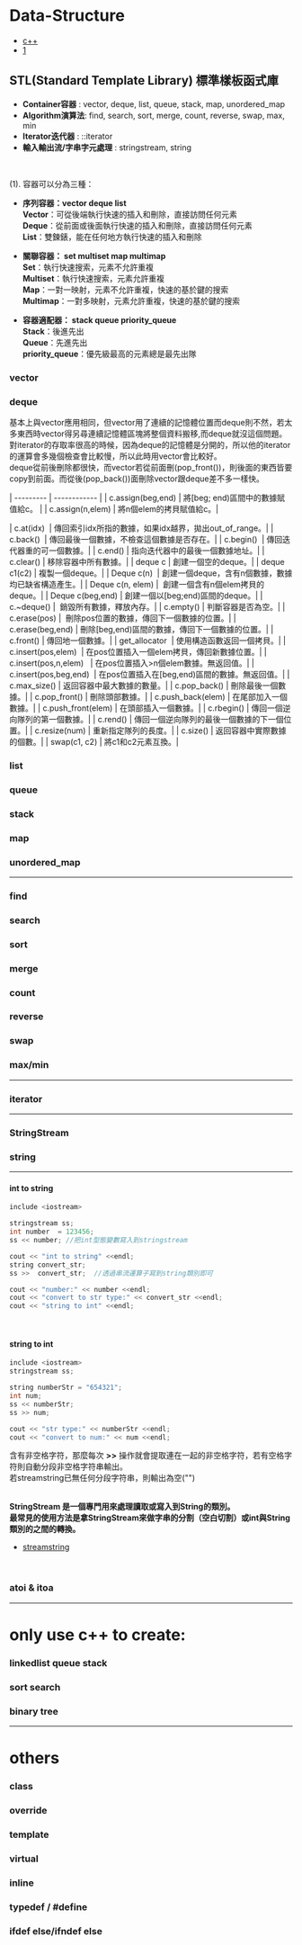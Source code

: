 # Data-Structure

- [c++](http://www.cplusplus.com/reference/)
- [1](http://blog.csdn.net/longshengguoji/article/details/8550235)
## STL(Standard Template Library) 標準樣板函式庫
- **Container容器** : vector, deque, list, queue, stack, map, unordered_map
- **Algorithm演算法**: find, search, sort, merge, count, reverse, swap, max, min
- **Iterator迭代器** : ::iterator
- **輸入輸出流/字串字元處理** : stringstream, string
<br/>

(1).
容器可以分為三種：<br/>
- **序列容器：vector deque list**<br/>
  **Vector**：可從後端執行快速的插入和刪除，直接訪問任何元素<br/>
  **Deque**：從前面或後面執行快速的插入和刪除，直接訪問任何元素<br/>
  **List**：雙鍊錶，能在任何地方執行快速的插入和刪除<br/>

- **關聯容器： set multiset map multimap**<br/>
  **Set**：執行快速搜索，元素不允許重複<br/>
  **Multiset**：執行快速搜索，元素允許重複<br/>
  **Map**：一對一映射，元素不允許重複，快速的基於鍵的搜索<br/>
  **Multimap**：一對多映射，元素允許重複，快速的基於鍵的搜索<br/>

- **容器適配器： stack queue priority_queue**<br/>
  **Stack**：後進先出<br/>
  **Queue**：先進先出<br/>
  **priority_queue**：優先級最高的元素總是最先出隊<br/>

### vector

### deque
基本上與vector應用相同，但vector用了連續的記憶體位置而deque則不然，若太多東西時vector得另尋連續記憶體區塊將整個資料搬移,而deque就沒這個問題。<br/>
對iterator的存取率很高的時候，因為deque的記憶體是分開的，所以他的iterator的運算會多幾個檢查會比較慢，所以此時用vector會比較好。<br/>
deque從前後刪除都很快，而vector若從前面刪(pop_front())，則後面的東西皆要copy到前面。而從後(pop_back())面刪除vector跟deque差不多一樣快。 <br/>


| ---------  | ------------ |
| c.assign(beg,end)  | 將[beg; end)區間中的數據賦值給c。 |
| c.assign(n,elem)  | 將n個elem的拷貝賦值給c。|


| c.at(idx)  |  傳回索引idx所指的數據，如果idx越界，拋出out_of_range。|
| c.back()  |  傳回最後一個數據，不檢查這個數據是否存在。|
| c.begin()  |  傳回迭代器重的可一個數據。|
| c.end()  |  指向迭代器中的最後一個數據地址。|
| c.clear()  |  移除容器中所有數據。|
| deque<Elem> c  |  創建一個空的deque。|
| deque<Elem> c1(c2)  |  複製一個deque。|
| Deque<Elem> c(n)  |  創建一個deque，含有n個數據，數據均已缺省構造產生。|
| Deque<Elem> c(n, elem)  |  創建一個含有n個elem拷貝的deque。|
| Deque<Elem> c(beg,end)  |  創建一個以[beg;end)區間的deque。|
| c.~deque<Elem>()  |  銷毀所有數據，釋放內存。|
| c.empty()  |  判斷容器是否為空。|
| c.erase(pos)  |  刪除pos位置的數據，傳回下一個數據的位置。|
| c.erase(beg,end)  |  刪除[beg,end)區間的數據，傳回下一個數據的位置。|
| c.front()  |  傳回地一個數據。|
| get_allocator  |  使用構造函數返回一個拷貝。|
| c.insert(pos,elem)  |  在pos位置插入一個elem拷貝，傳回新數據位置。|
| c.insert(pos,n,elem)   |  在pos位置插入>n個elem數據。無返回值。|
| c.insert(pos,beg,end)  |  在pos位置插入在[beg,end)區間的數據。無返回值。|
| c.max_size()  |  返回容器中最大數據的數量。|
| c.pop_back()  |  刪除最後一個數據。|
| c.pop_front() |  刪除頭部數據。|
| c.push_back(elem)  |  在尾部加入一個數據。|
| c.push_front(elem)  |  在頭部插入一個數據。|
| c.rbegin()  |  傳回一個逆向隊列的第一個數據。|
| c.rend()  |  傳回一個逆向隊列的最後一個數據的下一個位置。|
| c.resize(num)  |  重新指定隊列的長度。|
| c.size()  |  返回容器中實際數據的個數。|
| swap(c1, c2)  |  將c1和c2元素互換。|


### list

### queue

### stack

### map

### unordered_map

---

### find

### search

### sort

### merge

### count

### reverse

### swap

### max/min

---

### iterator

---


### StringStream

### string

---

#### int to string
```C++
include <iostream>

stringstream ss;
int number  = 123456;
ss << number; //把int型態變數寫入到stringstream

cout << "int to string" <<endl;
string convert_str;
ss >>  convert_str;  //透過串流運算子寫到string類別即可

cout << "number:" << number <<endl;
cout << "convert to str type:" << convert_str <<endl;
cout << "string to int" <<endl;
```
<br/>

#### string to int
```C++
include <iostream>
stringstream ss;

string numberStr = "654321";
int num;
ss << numberStr; 
ss >> num;

cout << "str type:" << numberStr <<endl;
cout << "convert to num:" << num <<endl;
```

含有非空格字符，那麼每次 **>>** 操作就會提取連在一起的非空格字符，若有空格字符則自動分段非空格字符串輸出。<br/>
若streamstring已無任何分段字符串，則輸出為空("") <br/>
<br/>

**StringStream 是一個專門用來處理讀取或寫入到String的類別。<br/>**
**最常見的使用方法是拿StringStream來做字串的分割（空白切割）或int與String類別的之間的轉換。<br/>**
- [streamstring](https://dotblogs.com.tw/v6610688/2013/11/08/cplusplus_stringstream_int_and_string_convert_and_clear)

<br/>

### atoi & itoa

---

# only use c++ to create: 

### linkedlist queue stack

### sort search

### binary tree



---

# others

### class

### override

### template

### virtual

### inline

### typedef / #define

### ifdef else/ifndef else





